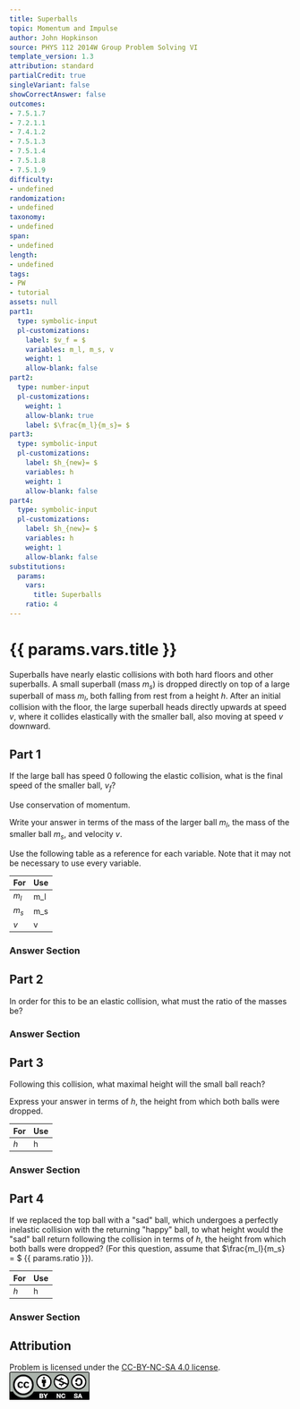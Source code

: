```yaml
---
title: Superballs
topic: Momentum and Impulse
author: John Hopkinson
source: PHYS 112 2014W Group Problem Solving VI
template_version: 1.3
attribution: standard
partialCredit: true
singleVariant: false
showCorrectAnswer: false
outcomes:
- 7.5.1.7
- 7.2.1.1
- 7.4.1.2
- 7.5.1.3
- 7.5.1.4
- 7.5.1.8
- 7.5.1.9
difficulty:
- undefined
randomization:
- undefined
taxonomy:
- undefined
span:
- undefined
length:
- undefined
tags:
- PW
- tutorial
assets: null
part1:
  type: symbolic-input
  pl-customizations:
    label: $v_f = $
    variables: m_l, m_s, v
    weight: 1
    allow-blank: false
part2:
  type: number-input
  pl-customizations:
    weight: 1
    allow-blank: true
    label: $\frac{m_l}{m_s}= $
part3:
  type: symbolic-input
  pl-customizations:
    label: $h_{new}= $
    variables: h
    weight: 1
    allow-blank: false
part4:
  type: symbolic-input
  pl-customizations:
    label: $h_{new}= $
    variables: h
    weight: 1
    allow-blank: false
substitutions:
  params:
    vars:
      title: Superballs
    ratio: 4
---
```

# {{ params.vars.title }}
Superballs have nearly elastic collisions with both hard floors and other superballs.  A small superball (mass $m_s$) is dropped directly on top of a large superball of mass $m_l$, both falling from rest from a height $h$.  After an initial collision with the floor, the large superball heads directly upwards at speed $v$, where it collides elastically with the smaller ball, also moving at speed $v$ downward.

## Part 1

If the large ball has speed $0$ following the elastic collision, what is the final speed of the smaller ball, $v_f$?

Use conservation of momentum.

Write your answer in terms of the mass of the larger ball $m_l$, the mass of the smaller ball $m_s$, and velocity $v$.

Use the following table as a reference for each variable. Note that it may not be necessary to use every variable.

| For  | Use   |
|----------|-------|
| $m_l$  | m_l  |
| $m_s$  | m_s  |
| $v$  | v  |

### Answer Section

## Part 2

In order for this to be an elastic collision, what must the ratio of the masses be?

### Answer Section

## Part 3

Following this collision, what maximal height will the small ball reach?

Express your answer in terms of $h$, the height from which both balls were dropped.

| For  | Use   |
|----------|-------|
| $h$  | h  |

### Answer Section

## Part 4

If we replaced the top ball with a "sad" ball, which undergoes a perfectly inelastic collision with the returning "happy" ball, to what height would the "sad" ball return following the collision in terms of $h$, the height from which both balls were dropped?  (For this question, assume that $\frac{m_l}{m_s} = $ {{ params.ratio }}).

| For  | Use   |
|----------|-------|
| $h$  | h  |

### Answer Section

## Attribution

Problem is licensed under the [CC-BY-NC-SA 4.0 license](https://creativecommons.org/licenses/by-nc-sa/4.0/).<br> ![The Creative Commons 4.0 license requiring attribution-BY, non-commercial-NC, and share-alike-SA license.](https://raw.githubusercontent.com/firasm/bits/master/by-nc-sa.png)
